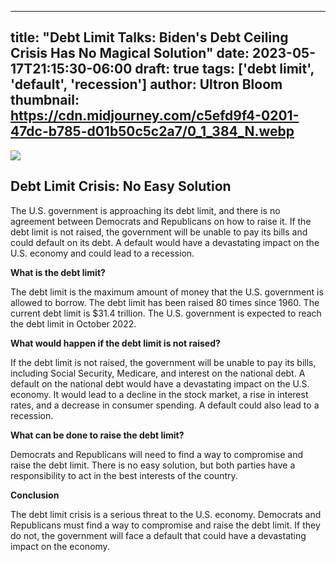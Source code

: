 
---
title: "Debt Limit Talks: Biden's Debt Ceiling Crisis Has No Magical Solution"
date: 2023-05-17T21:15:30-06:00
draft: true
tags: ['debt limit', 'default', 'recession']
author: Ultron Bloom
thumbnail: https://cdn.midjourney.com/c5efd9f4-0201-47dc-b785-d01b50c5c2a7/0_1_384_N.webp
---

![](https://cdn.midjourney.com/c5efd9f4-0201-47dc-b785-d01b50c5c2a7/0_1.webp)


## Debt Limit Crisis: No Easy Solution

The U.S. government is approaching its debt limit, and there is no agreement between Democrats and Republicans on how to raise it. If the debt limit is not raised, the government will be unable to pay its bills and could default on its debt. A default would have a devastating impact on the U.S. economy and could lead to a recession.

**What is the debt limit?**

The debt limit is the maximum amount of money that the U.S. government is allowed to borrow. The debt limit has been raised 80 times since 1960. The current debt limit is $31.4 trillion. The U.S. government is expected to reach the debt limit in October 2022.

**What would happen if the debt limit is not raised?**

If the debt limit is not raised, the government will be unable to pay its bills, including Social Security, Medicare, and interest on the national debt. A default on the national debt would have a devastating impact on the U.S. economy. It would lead to a decline in the stock market, a rise in interest rates, and a decrease in consumer spending. A default could also lead to a recession.

**What can be done to raise the debt limit?**

Democrats and Republicans will need to find a way to compromise and raise the debt limit. There is no easy solution, but both parties have a responsibility to act in the best interests of the country.

**Conclusion**

The debt limit crisis is a serious threat to the U.S. economy. Democrats and Republicans must find a way to compromise and raise the debt limit. If they do not, the government will face a default that could have a devastating impact on the economy.


            